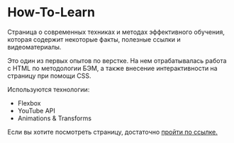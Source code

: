 # How-To-Learn

Страница о современных техниках и методах эффективного обучения, которая содержит некоторые факты, полезные ссылки и видеоматериалы.

Это один из первых опытов по верстке. На нем отрабатывалась работа с HTML по методологии БЭМ, а также внесение интерактивности на страницу при помощи CSS.

Используются технологии:
* Flexbox
* YouTube API
* Animations & Transforms

Если вы хотите посмотреть страницу, достаточно [пройти по ссылке.](https://mycodetherapy.github.io/how-to-learn/index.html)

